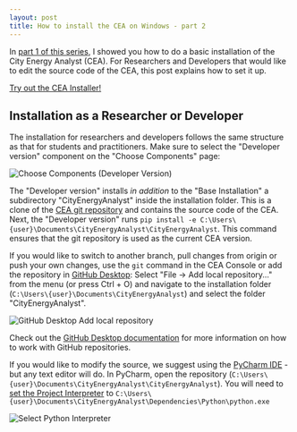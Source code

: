 ```yaml
---
layout: post
title: How to install the CEA on Windows - part 2
---
```


In [part 1 of this series](/installing-cea-on-windows-part-1), I showed you how to do a basic installation of the City Energy Analyst (CEA). For Researchers and Developers that would like to edit the source code of the CEA,
this post explains how to set it up.


[Try out the CEA Installer!](https://cityenergyanalyst.com/tryit)


## Installation as a Researcher or Developer

The installation for researchers and developers follows the same structure as that for students and practitioners. Make sure to select the "Developer version" component on the "Choose Components" page:

![Choose Components (Developer Version)]({{site.url}}/images/2019-05-15-installing-cea-on-windows/choose-components-developer-version.png)

The "Developer version" installs _in addition_ to the "Base Installation" a subdirectory "CityEnergyAnalyst" inside the installation folder. This is a clone of the [CEA git repository](https://github.com/architecture-building-systems/CityEnergyAnalyst) and contains the source code of the CEA. Next, the "Developer version" runs `pip install -e C:\Users\{user}\Documents\CityEnergyAnalyst\CityEnergyAnalyst`. This command ensures that the git repository is used as the current CEA version.

If you would like to switch to another branch, pull changes from origin or push your own changes, use the `git` command in the CEA Console or add the repository in [GitHub Desktop](https://desktop.github.com/): Select "File -> Add local repository..." from the menu (or press Ctrl + O) and navigate to the installation folder (`C:\Users\{user}\Documents\CityEnergyAnalyst`) and select the folder "CityEnergyAnalyst".

![GitHub Desktop Add local repository]({{site.url}}/images/2019-05-15-installing-cea-on-windows/github-desktop-add-local-repository.png)

Check out the [GitHub Desktop documentation](https://help.github.com/en/desktop) for more information on how to work with GitHub repositories.

If you would like to modify the source, we suggest using the [PyCharm IDE](https://www.jetbrains.com/pycharm/) - but any text editor will do. In PyCharm, open the repository (`C:\Users\{user}\Documents\CityEnergyAnalyst\CityEnergyAnalyst`). You will need to [set the Project Interpreter](https://www.jetbrains.com/help/pycharm/configuring-python-interpreter.html#add-existing-interpreter) to `C:\Users\{user}\Documents\CityEnergyAnalyst\Dependencies\Python\python.exe`

![Select Python Interpreter]({{site.url}}/images/2019-05-15-installing-cea-on-windows/select-python-interpreter.png)


